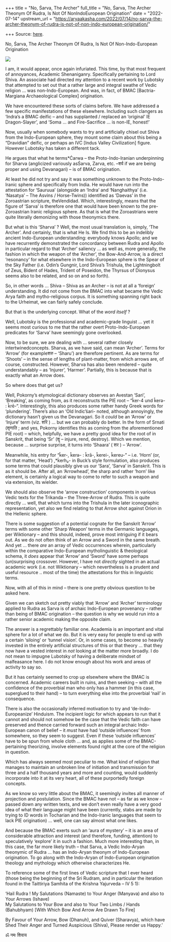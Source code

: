 +++
title = "No, Śarva, The Archer"
full_title = "No, Śarva, The Archer Theonym Of Rudra, Is Not Of NonIndoEuropean Origination"
date = "2022-07-14"
upstream_url = "https://aryaakasha.com/2022/07/14/no-sarva-the-archer-theonym-of-rudra-is-not-of-non-indo-european-origination/"

+++
Source: [here](https://aryaakasha.com/2022/07/14/no-sarva-the-archer-theonym-of-rudra-is-not-of-non-indo-european-origination/).

No, Śarva, The Archer Theonym Of Rudra, Is Not Of Non-Indo-European Origination

![](https://aryaakasha.files.wordpress.com/2022/07/shiva_on_nandi_-_1800x1200-02.jpg?w=1024)

I am, it would appear, once again infuriated. This time, by that most frequent of annoyances, Academic Shenaniganry. Specifically pertaining to Lord Shiva. An associate had directed my attention to a recent work by Lubotsky that attempted to set out that a rather large and integral swathe of Vedic religion … was non-Indo-European. And was, in fact, of BMAC \[Bactria-Margiana Archaeological Complex\] origination.

We have encountered these sorts of claims before. We have addressed a few specific manifestations of these elsewhere. Including such clangers as ‘Indra’s a BMAC deific – and has supplanted / replaced an ‘original’ IE Dragon-Slayer’, and ‘Soma … and Fire-Sacrifice … is non-IE, honest!’

Now, usually when somebody wants to try and artificially chisel out Shiva from the Indo-European sphere, they mount some claim about this being a “Dravidian” deific, or perhaps an IVC \[Indus Valley Civilization\] figure. However Lubotsky has taken a different tack.

He argues that what he terms\*Ćarwa – the Proto-Indo-Iranian underpinning for Sharva (anglicized variously asŚarva, Zarva, etc. –शर्व if we are being proper and using Devanagari) – is of BMAC origination.

At least he did not try and say it was something unknown to the Proto-Indo-Iranic sphere and specifically from India. He would have run into the attestation for ‘Sauruua’ (alongside an ‘Indra’ and ‘Nanghaithya’ (i.e. ‘Nasatya’ – The Asvins / Horse-Twins)) identified as ‘Daevas’ in the Zoroastrian scripture, theVendidad. Which, interestingly, means that the figure of ‘Sarva’ is therefore one that would have been known to the pre-Zoroastrian Iranic religious sphere. As that is what the Zoroastrians were quite literally demonizing with those theonymics there.

But what is this ‘Sharva’ ? Well, the most usual translation is, simply, ‘The Archer’. And certainly, that is what He Is. We find this to be an indelibly ancient Indo-European understanding: everybody knows Apollo; and we have recurrently demonstrated the concordancy between Rudra and Apollo in particular regard to that ‘Archer’ saliency … as well as, more generally, the fashion in which the weapon of the ‘Archer’, the Bow-And-Arrow, is a direct ‘resonancy’ for what elsewhere in the Indo-European sphere is the Spear of the Sky Father (i.e. Odin’s Gungnir, Lord Shiva’s Trishula, the Lightningbolt of Zeus, Bident of Hades, Trident of Poseidon, the Thyrsus of Dionysus seems also to be related, and so on and so forth).

So, in other words … Shiva – Shiva as an Archer – is not at all a ‘foreign’ understanding. It did not come from the BMAC into what became the Vedic Arya faith and mytho-religious corpus. It is something spanning right back to the Urheimat, we can fairly safely conclude.

But that is the underlying concept. What of the *word itself* ?

Well, Lubotsky is the professional and academic-grade linguist … yet it seems most curious to me that the rather overt Proto-Indo-European predicates for ‘Sarva’ have seemingly gone overlooked.

Now, to be sure, we are dealing with … several rather closely intertwinedconcepts. Sharva, as we have said, can mean ‘Archer’. Terms for ‘Arrow’ (for exampleशरु – ‘Sharu’) are therefore pertinent. As are terms for ‘Shoots’ – in the sense of lengths of plant-matter, from which arrows are, of course, constructed. However, Sharva has also been rendered – quite understandably – as ‘Injurer’, ‘Harmer’. Partially, this is because that is exactly what an Arrow does.

So where does that get us?

Well, Pokorny’s etymological dictionary observes an Avestan ‘Sari’, ‘Breaking’, as coming from, as it reconstructs the PIE root – “k̂er-4 und k̂erə- : k̂rē-“. Interestingly, this also produces some rather handy Greek words for ‘plundering’. There’s also an ‘Old Indic’śari- noted, although annoyingly, the dictionary hasn’t given us the Devanagari. So it *could* be an ‘Arrow’ or ‘Injure’ term (viz. शरि ) … but we can probably do better. In the form of Srnati (शृणाति ; and yes, Pokorny identifies this as coming from the aforementioned PIE root) – which, helpfully, we have a pretty good idea for the root of in Sanskrit, that being ‘Sr’ (शॄ – injure, rend, destroy). Which we mention, because … surprise surprise, it turns into ‘Shaara’ ( शर ) – ‘Arrow’.

Meanwhile, his entry for “k̂er-, k̂erə- : k̂rā-, k̂erei-, k̂ereu-” – i.e. ‘Horn’ (or, for that matter, ‘Head’) ,\*ḱerh₂- in Buck’s style formulation, also produces some terms that could plausibly give us our ‘Sara’, ‘Sarva’ in Sanskrit. This is as it should be. After all, an ‘Arrowhead’, the sharp and rather ‘horn’ like element, is certainly a logical way to come to refer to such a weapon and via extension, its wielder.

We should also observe the ‘arrow construction’ components in various Vedic texts for the Trikanda – the Three-Arrow of Rudra. This is quite directly … well, that which turns into the Trishula in the later iconographic representation, yet also we find relating to that Arrow shot against Orion in the Hellenic sphere.

There is some suggestion of a potential cognate for the Sanskrit ‘Arrow’ terms with some other ‘Sharp Weapon’ terms in the Germanic languages, per Wiktionary – and this should, indeed, prove most intriguing if it bears out. As we do not often think of an Arrow and a Sword in the same breath. And yet … there *are* an array of Vedic occurrences wherein, particularly within the comparative Indo-European mytholinguistic & theological schema, it *does* appear that ‘Arrow’ and ‘Sword’ have some perhaps (un)surprising crossover. However, I have not *directly* sighted in an actual academic work (i.e. not Wiktionary – which nevertheless is a prudent and useful resource .. most of the time) the attestations for this in linguistic terms.

Now, with all of this in mind – there is one pretty obvious question to be asked here.

Given we can sketch out pretty viably that ‘Arrow’ and ‘Archer’ terminology applied to Rudra as Sarva is of archaic Indo-European provenancy – rather than being of BMAC origination – the question is why we would run into a rather senior academic making the opposite claim.

The answer is a regrettably familiar one. Academia is an important and vital sphere for a lot of what we do. But it is very easy for people to end up with a certain ‘siloing’ or ‘tunnel vision’. Or, in some cases, to become so heavily invested in the entirely artificial structures of this or that theory … that they now have a vested interest in *not* looking at the matter more broadly. I do not mean to impugne Lubotsky of having a deliberate mindset of malfeasance here. I do not know enough about his work and areas of activity to say so.

But it has certainly seemed to crop up elsewhere where the BMAC is concerned. Academic careers built in ruins, and then seeking – with all the confidence of the proverbial man who only has a hammer (in this case, superglued to their hand) – to turn everything else into the proverbial ‘nail’ in consequence.

There is also the occasionally inferred motivation to try and ‘de-Indo-Europeanize’ Hinduism. The incipient logic for which appears to run that it cannot and should not somehow be the case that the Vedic faith can have preserved and thence carried forward such an integral archaic Indo-European canon of belief – it *must* have had ‘outside influences’ from somewhere, so they seem to suggest. Even if these ‘outside influences’ have to be spun from whole cloth … and, as applies some of the BMAC-pertaining theorizing, involve elements found right at the core of the religion in question.

Which has always seemed most peculiar to me. What kind of religion that manages to maintain an unbroken line of initiation and transmission for three and a half thousand years and more and counting, would suddenly incorporate into it at its very heart, all of these purportedly foreign concepts.

As we know so very little about the BMAC, it seemingly invites all manner of projection and postulation. Since the BMAC have not – as far as we know – passed down any written texts, and we don’t even really have a very good idea of what their language might have been (currently, stabs are made by trying to ID words in Tocharian and the Indo-Iranic languages that seem to lack PIE origination) … well, one can say almost what one likes.

And because the BMAC exerts such an ‘aura of mystery’ – it is an area of considerable attraction and interest (and therefore, funding, attention) to speculatively ‘explore’ it in such a fashion. Much more interesting than, in this case, the far more likely truth – that Sarva, a Vedic Indo-Aryan theonymic of Rudra … has an Indo-Aryan theonym of Indo-European origination. To go along with the Indo-Aryan of Indo-European origination theology and mythology which otherwise characterizes He.

To reference some of the first lines of Vedic scripture that I ever heard (those being the beginning of the Sri Rudram, and in particular the iteration found in the Taittiriya Samhita of the Krishna Yajurveda – IV 5 1):

‘Hail Rudra ! My Salutations (Namaste) to Your Anger (Manyava) and also to Your Arrows (Ishave)  
My Salutations to Your Bow and also to Your Two Limbs / Hands (Bahubhyam) \[With Which Bow And Arrow Are Drawn To Fire\]

By Favour of Your Arrow, Bow (Dhanuh), and Quiver (Sharavya), which have Shed Their Anger and Turned Auspicious (Shiva), Please render us Happy.’

ॐ नमः शिवाय

